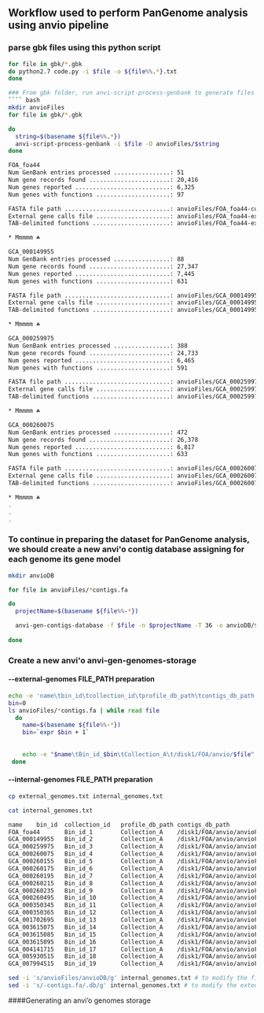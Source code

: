 ## Workflow used to perform PanGenome analysis using anvio pipeline

### parse gbk files using this python script
````bash    
for file in gbk/*.gbk
do python2.7 code.py -i $file -o ${file%%.*}.txt
done                                                      

### From gbk folder, run anvi-script-process-genbank to generate files for anvi-gen-genome-storage
```` bash
mkdir anvioFiles
for file in gbk/*.gbk

do 
  string=$(basename ${file%%.*})
  anvi-script-process-genbank -i $file -O anvioFiles/$string
done

FOA_foa44
Num GenBank entries processed ................: 51
Num gene records found .......................: 20,416
Num genes reported ...........................: 6,325
Num genes with functions .....................: 97

FASTA file path ..............................: anvioFiles/FOA_foa44-contigs.fa
External gene calls file .....................: anvioFiles/FOA_foa44-external-gene-calls.txt
TAB-delimited functions ......................: anvioFiles/FOA_foa44-external-functions.txt

* Mmmmm ☘

GCA_000149955
Num GenBank entries processed ................: 88
Num gene records found .......................: 27,347
Num genes reported ...........................: 7,445
Num genes with functions .....................: 631

FASTA file path ..............................: anvioFiles/GCA_000149955-contigs.fa
External gene calls file .....................: anvioFiles/GCA_000149955-external-gene-calls.txt
TAB-delimited functions ......................: anvioFiles/GCA_000149955-external-functions.txt

* Mmmmm ☘

GCA_000259975
Num GenBank entries processed ................: 388
Num gene records found .......................: 24,733
Num genes reported ...........................: 6,465
Num genes with functions .....................: 591

FASTA file path ..............................: anvioFiles/GCA_000259975-contigs.fa
External gene calls file .....................: anvioFiles/GCA_000259975-external-gene-calls.txt
TAB-delimited functions ......................: anvioFiles/GCA_000259975-external-functions.txt

* Mmmmm ☘

GCA_000260075
Num GenBank entries processed ................: 472
Num gene records found .......................: 26,378
Num genes reported ...........................: 6,817
Num genes with functions .....................: 633

FASTA file path ..............................: anvioFiles/GCA_000260075-contigs.fa
External gene calls file .....................: anvioFiles/GCA_000260075-external-gene-calls.txt
TAB-delimited functions ......................: anvioFiles/GCA_000260075-external-functions.txt

* Mmmmm ☘
.
.
.
````

### To continue in preparing the dataset for PanGenome analysis, we should create a new anvi'o contig database assigning for each genome its gene model

````bash
mkdir anvioDB

for file in anvioFiles/*contigs.fa

do 
  projectName=$(basename ${file%%-*})

  anvi-gen-contigs-database -f $file -n $projectName -T 36 -o anvioDB/${projectName}.db --external-gene-calls anvioFiles/${projectName}-external-gene-calls.txt --ignore-internal-stop-codons --skip-predict-frame
  
done
````
###



### Create a new anvi'o anvi-gen-genomes-storage 
#### --external-genomes FILE_PATH preparation 
````bash
echo -e 'name\tbin_id\tcollection_id\tprofile_db_path\tcontigs_db_path' > external_genomes.txt
bin=0
ls anvioFiles/*contigs.fa | while read file
  do
    name=$(basename ${file%%-*})
    bin=`expr $bin + 1`
    
    
    echo -e "$name\tBin_id_$bin\tCollection_A\t/disk1/FOA/anvio/$file" >> external_genomes.txt
 done
````
#### --internal-genomes FILE_PATH preparation
````bash
cp external_genomes.txt internal_genomes.txt

cat internal_genomes.txt

name    bin_id  collection_id   profile_db_path contigs_db_path
FOA_foa44       Bin_id_1        Collection_A    /disk1/FOA/anvio/anvioFiles/FOA_foa44-contigs.fa
GCA_000149955   Bin_id_2        Collection_A    /disk1/FOA/anvio/anvioFiles/GCA_000149955-contigs.fa
GCA_000259975   Bin_id_3        Collection_A    /disk1/FOA/anvio/anvioFiles/GCA_000259975-contigs.fa
GCA_000260075   Bin_id_4        Collection_A    /disk1/FOA/anvio/anvioFiles/GCA_000260075-contigs.fa
GCA_000260155   Bin_id_5        Collection_A    /disk1/FOA/anvio/anvioFiles/GCA_000260155-contigs.fa
GCA_000260175   Bin_id_6        Collection_A    /disk1/FOA/anvio/anvioFiles/GCA_000260175-contigs.fa
GCA_000260195   Bin_id_7        Collection_A    /disk1/FOA/anvio/anvioFiles/GCA_000260195-contigs.fa
GCA_000260215   Bin_id_8        Collection_A    /disk1/FOA/anvio/anvioFiles/GCA_000260215-contigs.fa
GCA_000260235   Bin_id_9        Collection_A    /disk1/FOA/anvio/anvioFiles/GCA_000260235-contigs.fa
GCA_000260495   Bin_id_10       Collection_A    /disk1/FOA/anvio/anvioFiles/GCA_000260495-contigs.fa
GCA_000350345   Bin_id_11       Collection_A    /disk1/FOA/anvio/anvioFiles/GCA_000350345-contigs.fa
GCA_000350365   Bin_id_12       Collection_A    /disk1/FOA/anvio/anvioFiles/GCA_000350365-contigs.fa
GCA_001702695   Bin_id_13       Collection_A    /disk1/FOA/anvio/anvioFiles/GCA_001702695-contigs.fa
GCA_003615075   Bin_id_14       Collection_A    /disk1/FOA/anvio/anvioFiles/GCA_003615075-contigs.fa
GCA_003615085   Bin_id_15       Collection_A    /disk1/FOA/anvio/anvioFiles/GCA_003615085-contigs.fa
GCA_003615095   Bin_id_16       Collection_A    /disk1/FOA/anvio/anvioFiles/GCA_003615095-contigs.fa
GCA_004141715   Bin_id_17       Collection_A    /disk1/FOA/anvio/anvioFiles/GCA_004141715-contigs.fa
GCA_005930515   Bin_id_18       Collection_A    /disk1/FOA/anvio/anvioFiles/GCA_005930515-contigs.fa
GCA_007994515   Bin_id_19       Collection_A    /disk1/FOA/anvio/anvioFiles/GCA_007994515-contigs.fa

sed -i 's/anvioFiles/anvioDB/g' internal_genomes.txt # to modify the file path by replacing the folders
sed -i 's/-contigs.fa/.db/g' internal_genomes.txt # to modify the extension of the database files from -contigs.fa to .db

````
####Generating an anvi’o genomes storage
